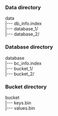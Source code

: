 ### Data directory
data  
|--- db_info.index  
|--- database_1/  
|--- database_2/  

### Database directory

database  
|--- bc_info.index  
|--- bucket_1/  
|--- bucket_2/


### Bucket directory

bucket  
|--- keys.bin  
|--- values.bin  